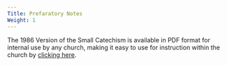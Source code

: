 ```yaml
---
Title: Prefaratory Notes
Weight: 1
---
```


The 1986 Version of the Small Catechism is available in PDF format for internal use by any church, making it easy to use for instruction within the church by [clicking here](./small-catechism-pdf).

